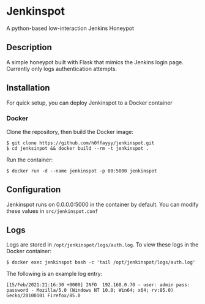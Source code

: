 # Jenkinspot

A python-based low-interaction Jenkins Honeypot

## Description

A simple honeypot built with Flask that mimics the Jenkins login page. Currently only logs authentication attempts.

## Installation

For quick setup, you can deploy Jenkinspot to a Docker container

### Docker

Clone the repository, then build the Docker image:

```
$ git clone https://github.com/h0ffayyy/jenkinspot.git
$ cd jenksinpot && docker build --rm -t jenkinspot .
```

Run the container:
```
$ docker run -d --name jenkinspot -p 80:5000 jenkinspot
```

## Configuration

Jenkinspot runs on 0.0.0.0:5000 in the container by default. You can modify these values in `src/jenkinspot.conf`

## Logs

Logs are stored in `/opt/jenkinspot/logs/auth.log`. To view these logs in the Docker container:

```
$ docker exec jenkinspot bash -c 'tail /opt/jenkinspot/logs/auth.log'
```

The following is an example log entry:

```
[15/Feb/2021:21:16:30 +0000] INFO  192.168.0.70 - user: admin pass: password - Mozilla/5.0 (Windows NT 10.0; Win64; x64; rv:85.0) Gecko/20100101 Firefox/85.0
```
